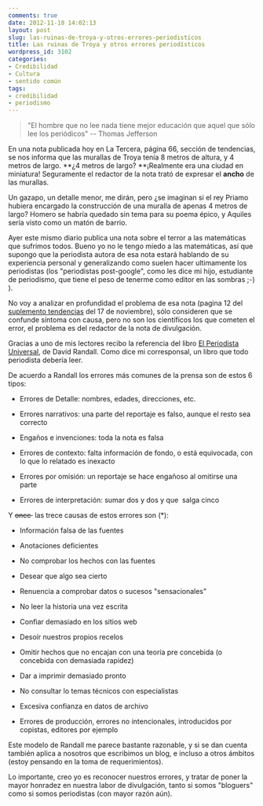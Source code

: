 ```yaml
---
comments: true
date: 2012-11-18 14:02:13
layout: post
slug: las-ruinas-de-troya-y-otros-errores-periodisticos
title: Las ruinas de Troya y otros errores periodísticos
wordpress_id: 3102
categories:
- Credibilidad
- Cultura
- sentido común
tags:
- credibilidad
- periodismo
---
```


> "El hombre que no lee nada tiene mejor educación que aquel que sólo lee los periódicos"
-- Thomas Jefferson


En una nota publicada hoy en La Tercera, página 66, sección de tendencias, se nos informa que las murallas de Troya tenía 8 metros de altura, y 4 metros de largo. **¿4 metros de largo? **¡Realmente era una ciudad en miniatura! Seguramente el redactor de la nota trató de expresar el **ancho** de las murallas.

Un gazapo, un detalle menor, me dirán, pero ¿se imaginan si el rey Priamo hubiera encargado la construcción de una muralla de apenas 4 metros de largo? Homero se habría quedado sin tema para su poema épico, y Aquiles sería visto como un matón de barrio.

Ayer este mismo diario publica una nota sobre el terror a las matemáticas que sufrimos todos. Bueno yo no le tengo miedo a las matemáticas, así que supongo que la periodista autora de esa nota estará hablando de su experiencia personal y generalizando como suelen hacer ultimamente los periodistas (los "periodistas post-google", como les dice mi hijo, estudiante de periodismo, que tiene el peso de tenerme como editor en las sombras ;-) ).

No voy a analizar en profundidad el problema de esa nota (pagina 12 del [suplemento tendencias](http://books.google.cl/books?id=rayhvTx6AOEC&pg=PA193&redir_esc=y#v=onepage&q&f=false) del 17 de noviembre), sólo consideren que se confunde síntoma con causa, pero no son los científicos los que cometen el error, el problema es del redactor de la nota de divulgación.

Gracias a uno de mis lectores recibo la referencia del libro [El Periodista Universal](http://books.google.cl/books?id=rayhvTx6AOEC&pg=PA193&redir_esc=y#v=onepage&q&f=false), de David Randall. Como dice mi corresponsal, un libro que todo periodista debería leer.

De acuerdo a Randall los errores más comunes de la prensa son de estos 6 tipos:



	
  * Errores de Detalle: nombres, edades, direcciones, etc.

	
  * Errores narrativos: una parte del reportaje es falso, aunque el resto sea correcto

	
  * Engaños e invenciones: toda la nota es falsa

	
  * Errores de contexto: falta información de fondo, o está equivocada, con lo que lo relatado es inexacto

	
  * Errores por omisión: un reportaje se hace engañoso al omitirse una parte

	
  * Errores de interpretación: sumar dos y dos y que  salga cinco




Y <del>once </del> las trece causas de estos errores son (*):








	
  * Información falsa de las fuentes

	
  * Anotaciones deficientes

	
  * No comprobar los hechos con las fuentes

	
  * Desear que algo sea cierto

	
  * Renuencia a comprobar datos o sucesos "sensacionales"

	
  * No leer la historia una vez escrita

	
  * Confiar demasiado en los sitios web

	
  * Desoír nuestros propios recelos

	
  * Omitir hechos que no encajan con una teoría pre concebida (o concebida con demasiada rapidez)

	
  * Dar a imprimir demasiado pronto

	
  * No consultar lo temas técnicos con especialistas

	
  * Excesiva confianza en datos de archivo

	
  * Errores de producción, errores no intencionales, introducidos por copistas, editores por ejemplo




Este modelo de Randall me parece bastante razonable, y si se dan cuenta también aplica a nosotros que escribimos un blog, e incluso a otros ámbitos (estoy pensando en la toma de requerimientos).










Lo importante, creo yo es reconocer nuestros errores, y tratar de poner la mayor honradez en nuestra labor de divulgación, tanto si somos "bloguers" como si somos periodistas (con mayor razón aún).



